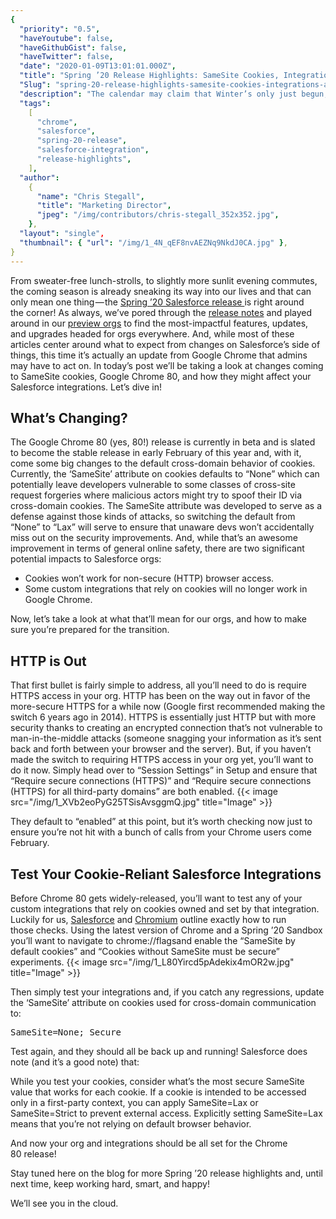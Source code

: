 ```yaml
---
{
  "priority": "0.5",
  "haveYoutube": false,
  "haveGithubGist": false,
  "haveTwitter": false,
  "date": "2020-01-09T13:01:01.000Z",
  "title": "Spring ’20 Release Highlights: SameSite Cookies, Integrations, and Preparing for Google Chrome 80",
  "Slug": "spring-20-release-highlights-samesite-cookies-integrations-and-preparing-for-google-chrome-80",
  "description": "The calendar may claim that Winter’s only just begun, but the telltale signs of Spring are starting to pop up everywhere.",
  "tags":
    [
      "chrome",
      "salesforce",
      "spring-20-release",
      "salesforce-integration",
      "release-highlights",
    ],
  "author":
    {
      "name": "Chris Stegall",
      "title": "Marketing Director",
      "jpeg": "/img/contributors/chris-stegall_352x352.jpg",
    },
  "layout": "single",
  "thumbnail": { "url": "/img/1_4N_qEF8nvAEZNq9NkdJ0CA.jpg" },
}
---
```


From sweater-free lunch-strolls, to slightly more sunlit evening commutes, the coming season is already sneaking its way into our lives and that can only mean one thing — the [Spring ’20 Salesforce release ](https://www.salesforce.com/blog/2020/01/spring-20-release-preview.html)is right around the corner!
As always, we’ve pored through the [release notes](https://releasenotes.docs.salesforce.com/en-us/spring20/release-notes/salesforce_release_notes.htm) and played around in our [preview orgs](https://medium.com/creme-de-la-crm/new-release-test-drive-spring-20-sandbox-preview-ebc7801ee6bf) to find the most-impactful features, updates, and upgrades headed for orgs everywhere. And, while most of these articles center around what to expect from changes on Salesforce’s side of things, this time it’s actually an update from Google Chrome that admins may have to act on. In today’s post we’ll be taking a look at changes coming to SameSite cookies, Google Chrome 80, and how they might affect your Salesforce integrations.
Let’s dive in!

## What’s Changing?

The Google Chrome 80 (yes, 80!) release is currently in beta and is slated to become the stable release in early February of this year and, with it, come some big changes to the default cross-domain behavior of cookies. Currently, the ‘SameSite’ attribute on cookies defaults to “None” which can potentially leave developers vulnerable to some classes of cross-site request forgeries where malicious actors might try to spoof their ID via cross-domain cookies. The SameSite attribute was developed to serve as a defense against those kinds of attacks, so switching the default from “None” to “Lax” will serve to ensure that unaware devs won’t accidentally miss out on the security improvements.
And, while that’s an awesome improvement in terms of general online safety, there are two significant potential impacts to Salesforce orgs:

<ul><li>Cookies won’t work for non-secure (HTTP) browser access.</li><li>Some custom integrations that rely on cookies will no longer work in Google Chrome.</li></ul>Now, let’s take a look at what that’ll mean for our orgs, and how to make sure you’re prepared for the transition.

## HTTP is Out

That first bullet is fairly simple to address, all you’ll need to do is require HTTPS access in your org. HTTP has been on the way out in favor of the more-secure HTTPS for a while now (Google first recommended making the switch 6 years ago in 2014). HTTPS is essentially just HTTP but with more security thanks to creating an encrypted connection that’s not vulnerable to man-in-the-middle attacks (someone snagging your information as it’s sent back and forth between your browser and the server).
But, if you haven’t made the switch to requiring HTTPS access in your org yet, you’ll want to do it now. Simply head over to “Session Settings” in Setup and ensure that “Require secure connections (HTTPS)” and “Require secure connections (HTTPS) for all third-party domains” are both enabled.
{{< image src="/img/1_XVb2eoPyG25TSisAvsggmQ.jpg" title="Image" >}}

They default to “enabled” at this point, but it’s worth checking now just to ensure you’re not hit with a bunch of calls from your Chrome users come February.

## Test Your Cookie-Reliant Salesforce Integrations

Before Chrome 80 gets widely-released, you’ll want to test any of your custom integrations that rely on cookies owned and set by that integration. Luckily for us, [Salesforce](https://releasenotes.docs.salesforce.com/en-us/spring20/release-notes/rn_general_chrome_samesite.htm) and [Chromium](https://blog.chromium.org/2019/10/developers-get-ready-for-new.html) outline exactly how to run those checks.
Using the latest version of Chrome and a Spring ’20 Sandbox you’ll want to navigate to chrome://flagsand enable the “SameSite by default cookies” and “Cookies without SameSite must be secure” experiments.
{{< image src="/img/1_L80Yircd5pAdekix4mOR2w.jpg" title="Image" >}}

Then simply test your integrations and, if you catch any regressions, update the ‘SameSite’ attribute on cookies used for cross-domain communication to:

<pre>SameSite=None; Secure</pre>Test again, and they should all be back up and running! Salesforce does note (and it’s a good note) that:

While you test your cookies, consider what’s the most secure SameSite value that works for each cookie. If a cookie is intended to be accessed only in a first-party context, you can apply SameSite=Lax or SameSite=Strict to prevent external access. Explicitly setting SameSite=Lax means that you’re not relying on default browser behavior.

And now your org and integrations should be all set for the Chrome 80 release!

Stay tuned here on the blog for more Spring ’20 release highlights and, until next time, keep working hard, smart, and happy!

We’ll see you in the cloud.
